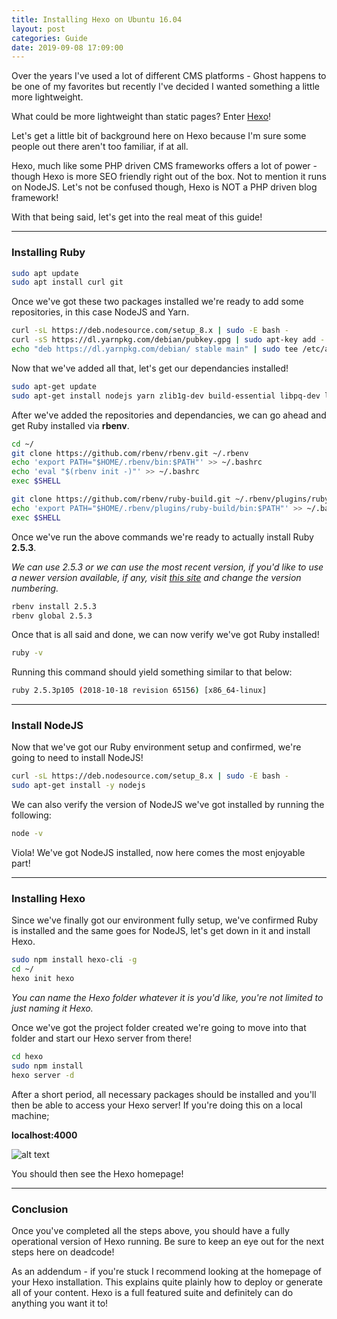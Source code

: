 ```yaml
---
title: Installing Hexo on Ubuntu 16.04
layout: post
categories: Guide
date: 2019-09-08 17:09:00
---
```

Over the years I've used a lot of different CMS platforms - Ghost happens to be one of my favorites but recently I've decided I wanted something a little more lightweight.

What could be more lightweight than static pages? Enter [Hexo](https://hexo.io)!

Let's get a little bit of background here on Hexo because I'm sure some people out there aren't too familiar, if at all.

Hexo, much like some PHP driven CMS frameworks offers a lot of power - though Hexo is more SEO friendly right out of the box. Not to mention it runs on NodeJS. Let's not be confused though, Hexo is NOT a PHP driven blog framework!

With that being said, let's get into the real meat of this guide!
___
### Installing Ruby

```bash
sudo apt update
sudo apt install curl git
```

Once we've got these two packages installed we're ready to add some repositories, in this case NodeJS and Yarn.

```bash
curl -sL https://deb.nodesource.com/setup_8.x | sudo -E bash -
curl -sS https://dl.yarnpkg.com/debian/pubkey.gpg | sudo apt-key add -
echo "deb https://dl.yarnpkg.com/debian/ stable main" | sudo tee /etc/apt/sources.list.d/yarn.list
```

Now that we've added all that, let's get our dependancies installed!

```bash
sudo apt-get update
sudo apt-get install nodejs yarn zlib1g-dev build-essential libpq-dev libssl-dev libreadline-dev libyaml-dev libsqlite3-dev sqlite3 libxml2-dev libxslt1-dev libcurl4-openssl-dev software-properties-common libffi-dev
```

After we've added the repositories and dependancies, we can go ahead and get Ruby installed via __rbenv__.

```bash
cd ~/
git clone https://github.com/rbenv/rbenv.git ~/.rbenv
echo 'export PATH="$HOME/.rbenv/bin:$PATH"' >> ~/.bashrc
echo 'eval "$(rbenv init -)"' >> ~/.bashrc
exec $SHELL

git clone https://github.com/rbenv/ruby-build.git ~/.rbenv/plugins/ruby-build
echo 'export PATH="$HOME/.rbenv/plugins/ruby-build/bin:$PATH"' >> ~/.bashrc
exec $SHELL
```

Once we've run the above commands we're ready to actually install Ruby __2.5.3__.

*We can use 2.5.3 or we can use the most recent version, if you'd like to use a newer version available, if any, visit [this site](https://www.ruby-lang.org/en/downloads/) and change the version numbering.*

```bash
rbenv install 2.5.3
rbenv global 2.5.3
```

Once that is all said and done, we can now verify we've got Ruby installed!

```bash
ruby -v
```

Running this command should yield something similar to that below:

```bash
ruby 2.5.3p105 (2018-10-18 revision 65156) [x86_64-linux]
```
___
### Install NodeJS

Now that we've got our Ruby environment setup and confirmed, we're going to need to install NodeJS!

```bash
curl -sL https://deb.nodesource.com/setup_8.x | sudo -E bash -
sudo apt-get install -y nodejs
```

We can also verify the version of NodeJS we've got installed by running the following:

```bash
node -v
```

Viola! We've got NodeJS installed, now here comes the most enjoyable part!
___
### Installing Hexo

Since we've finally got our environment fully setup, we've confirmed Ruby is installed and the same goes for NodeJS, let's get down in it and install Hexo.

```bash
sudo npm install hexo-cli -g
cd ~/
hexo init hexo
```

*You can name the Hexo folder whatever it is you'd like, you're not limited to just naming it Hexo.*

Once we've got the project folder created we're going to move into that folder and start our Hexo server from there!

```bash
cd hexo
sudo npm install
hexo server -d
```

After a short period, all necessary packages should be installed and you'll then be able to access your Hexo server! If you're doing this on a local machine;

**localhost:4000**

![alt text](https://deadcode.cf/image/hexohome.png "Hexo home page")

You should then see the Hexo homepage!

___
### Conclusion

Once you've completed all the steps above, you should have a fully operational version of Hexo running. Be sure to keep an eye out for the next steps here on deadcode!

As an addendum - if you're stuck I recommend looking at the homepage of your Hexo installation. This explains quite plainly how to deploy or generate all of your content. Hexo is a full featured suite and definitely can do anything you want it to!